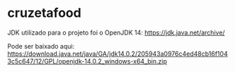 # cruzetafood

JDK utilizado para o projeto foi o OpenJDK 14:
https://jdk.java.net/archive/

Pode ser baixado aqui:
https://download.java.net/java/GA/jdk14.0.2/205943a0976c4ed48cb16f1043c5c647/12/GPL/openjdk-14.0.2_windows-x64_bin.zip

